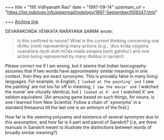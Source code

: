 +++
title = "195 Vidhyanath Rao"
date = "1997-09-14"
upstream_url = "https://list.indology.info/pipermail/indology/1997-September/009247.html"

+++
[Archive link](https://list.indology.info/pipermail/indology/1997-September/009247.html)

DEVARAKONDA VENKATA NARAYANA SARMA <narayana at hd1.vsnl.net.in> wrote:
> Is this confined to nouns? What is the current thinking concerning one
> dhAtu (root) representing many actions (e.g., `divu krIda vijigIsha
> vyavahara dyuti stuti mOda mada swapna kanti gatishu') and one action
> being represented by many dhAtus in sanskrit.

Please correct me if I am wrong, but it seems that Indian lexicography
assumes that if two words have approximately similar meanings in one context,
then they are exact synonyms. This is provably false in many living languages.
For example, in English, `I looked at the painting' and `I saw the
painting' are not too far off in meaning, `I saw the movie' and `I watched
the movie' are viturally identical, but `I looked at X' and `I watched X'
are seldom equivalent. [An amusing game based on such things, for nouns,
is one I learned from New Scientist: Follow a chain of `synonyms' in
a standard thesaurus till the last one is an antonym of the first.]

How far is the seeming polysemy and existence of several synonyms due
to this assumption, and how far is it part and parcel of Sanskrit?
[i.e, are there manuals in Sanskrit meant to illustrate the distinctions
between words of broadly similar meaning?]



